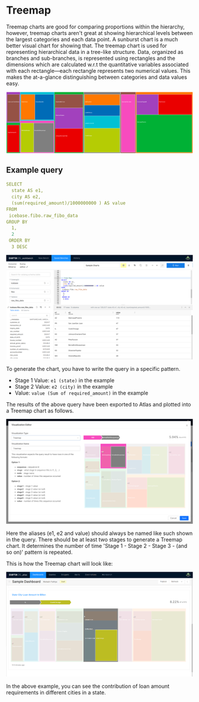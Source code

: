 # Treemap

Treemap charts are good for comparing proportions within the hierarchy, however, treemap charts aren't great at showing hierarchical levels between the largest categories and each data point. A sunburst chart is a much better visual chart for showing that. The treemap chart is used for representing hierarchical data in a tree-like structure. Data, organized as branches and sub-branches, is represented using rectangles and the dimensions which are calculated w.r.t the quantitative variables associated with each rectangle—each rectangle represents two numerical values. This makes the at-a-glance distinguishing between categories and data values easy.
 
<center>

![atlas-tree-map-table-vis1.png](./atlas-tree-map-table-vis1.png)

</center>

## Example query

```yaml
SELECT
  state AS e1,
  city AS e2,
  (sum(required_amount)/1000000000 ) AS value
FROM
 icebase.fibo.raw_fibo_data 
GROUP BY
  1,
  2
 ORDER BY
  3 DESC
```
 
<center>

![atlas-tree-map-wb.png](./atlas-tree-map-wb.png)

</center>

To generate the chart, you have to write the query in a specific pattern.

- Stage 1 Value: `e1 (state)` in the example
- Stage 2 Value: `e2 (city)` in the example
- Value: `value (Sum of required_amount)` in the example

The results of the above query have been exported to Atlas and plotted into a Treemap chart as follows.
 
<center>

![atlas-tree-editing.png](./atlas-tree-editing.png)

</center>

Here the aliases (e1, e2 and value) should always be named like such shown in the query. There should be at least two stages to generate a Treemap chart. It determines the number of time 'Stage 1 - Stage 2 - Stage 3 - (and so on)' pattern is repeated.

This is how the Treemap chart will look like:
 
<center>

![atlas-tree-db.png](./atlas-tree-db.png)

</center>

In the above example, you can see the contribution of loan amount requirements in different cities in a state.
